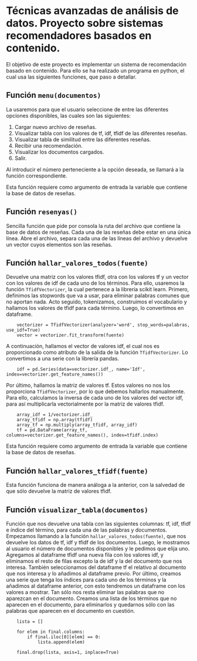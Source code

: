 # Técnicas avanzadas de análisis de datos. Proyecto sobre sistemas recomendadores basados en contenido.

El objetivo de este proyecto es implementar un sistema de recomendación basado en contenido. Para ello se ha realizado un programa en python, el cual usa las siguientes funciones, que paso a detallar.



## Función `menu(documentos)`

La usaremos para que el usuario seleccione de entre las diferentes opciones disponibles, las cuales son las siguientes:

1. Cargar nuevo archivo de reseñas.
2. Visualizar tabla con los valores de tf, idf, tfidf de las diferentes reseñas.
3. Visualizar tabla de similitud entre las diferentes reseñas.
4. Recibir una recomendación.
5. Visualizar los documentos cargados.
6. Salir.

Al introducir el número perteneciente a la opción deseada, se llamará a la función correspondiente.

Esta función requiere como argumento de entrada la variable que contiene la base de datos de reseñas.



## Función `resenyas()`

Sencilla función que pide por consola la ruta del archivo que contiene la base de datos de reseñas. Cada una de las reseñas debe estar en una única línea.
Abre el archivo, separa cada una de las líneas del archivo y devuelve un vector cuyos elementos son las reseñas.


## Función `hallar_valores_todos(fuente)`

Devuelve una matriz con los valores tfidf, otra con los valores tf y un vector con los valores de idf de cada uno de los términos. Para ello, usaremos la función `TfidfVectorizer`, la cual pertenece a la librería scikit learn. Primero, definimos las stopwords que va a usar, para eliminar palabras comunes que no aportan nada. Acto seguido, tokenizamos, construimos el vocabulario y hallamos los valores de tfidf para cada término. Luego, lo convertimos en dataframe.
```
    vectorizer = TfidfVectorizer(analyzer='word', stop_words=palabras, use_idf=True)
    vector = vectorizer.fit_transform(fuente)
```
A continuación, hallamos el vector de valores idf, el cual nos es proporcionado como atributo de la salida de la función `TfidfVectorizer`. Lo convertimos a una serie con la librería pandas.
```
    idf = pd.Series(data=vectorizer.idf_, name='Idf', index=vectorizer.get_feature_names())
```
Por último, hallamos la matriz de valores tf. Estos valores no nos los proporciona `TfidfVectorizer`, por lo que debemos hallarlos manualmente. Para ello, calculamos la inversa de cada uno de los valores del vector idf, para así multiplicarla vectorialmente por la matriz de valores tfidf.
```
    array_idf = 1/vectorizer.idf_
    array_tfidf = np.array(tfidf)
    array_tf = np.multiply(array_tfidf, array_idf)
    tf = pd.DataFrame(array_tf, columns=vectorizer.get_feature_names(), index=tfidf.index)
```
Esta función requiere como argumento de entrada la variable que contiene la base de datos de reseñas.


## Función `hallar_valores_tfidf(fuente)`

Esta función funciona de manera análoga a la anterior, con la salvedad de que sólo devuelve la matriz de valores tfidf.


## Función `visualizar_tabla(documentos)`

Función que nos devuelve una tabla con las siguientes columnas: tf, idf, tfidf e índice del término, para cada una de las palabras y documentos. Empezamos llamando a la función `hallar_valores_todos(fuente)`, que nos devuelve los datos de tf, idf y tfidf de los documentos. 
Luego, le mostramos al usuario el número de documentos disponibles y le pedimos que elija uno.
Agregamos al dataframe tfidf una nueva fila con los valores idf, y eliminamos el resto de filas excepto la de idf y la del documento que nos interesa. También seleccionamos del dataframe tf el relativo al documento que nos interesa y lo añadimos al dataframe previo.
Por último, creamos una serie que tenga los índices para cada uno de los términos y la añadimos al dataframe anterior, con esto tendremos un dataframe con los valores a mostrar.
Tan sólo nos resta eliminar las palabras que no aparezcan en el documento. Creamos una lista de los términos que no aparecen en el documento, para eliminarlos y quedarnos sólo con las palabras que aparecen en el documento en cuestión.
````
    lista = []

    for elem in final.columns:
        if final.iloc[0][elem] == 0:
            lista.append(elem)

    final.drop(lista, axis=1, inplace=True)
````

